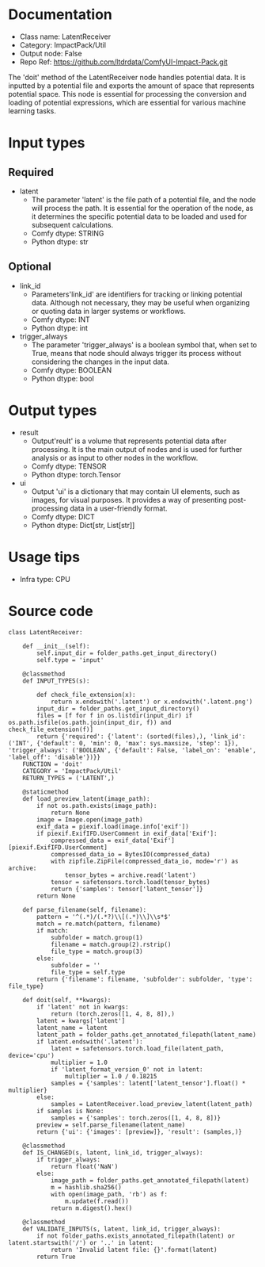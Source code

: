 # Documentation
- Class name: LatentReceiver
- Category: ImpactPack/Util
- Output node: False
- Repo Ref: https://github.com/ltdrdata/ComfyUI-Impact-Pack.git

The 'doit' method of the LatentReceiver node handles potential data. It is inputted by a potential file and exports the amount of space that represents potential space. This node is essential for processing the conversion and loading of potential expressions, which are essential for various machine learning tasks.

# Input types
## Required
- latent
    - The parameter 'latent' is the file path of a potential file, and the node will process the path. It is essential for the operation of the node, as it determines the specific potential data to be loaded and used for subsequent calculations.
    - Comfy dtype: STRING
    - Python dtype: str
## Optional
- link_id
    - Parameters'link_id' are identifiers for tracking or linking potential data. Although not necessary, they may be useful when organizing or quoting data in larger systems or workflows.
    - Comfy dtype: INT
    - Python dtype: int
- trigger_always
    - The parameter 'trigger_always' is a boolean symbol that, when set to True, means that node should always trigger its process without considering the changes in the input data.
    - Comfy dtype: BOOLEAN
    - Python dtype: bool

# Output types
- result
    - Output'reult' is a volume that represents potential data after processing. It is the main output of nodes and is used for further analysis or as input to other nodes in the workflow.
    - Comfy dtype: TENSOR
    - Python dtype: torch.Tensor
- ui
    - Output 'ui' is a dictionary that may contain UI elements, such as images, for visual purposes. It provides a way of presenting post-processing data in a user-friendly format.
    - Comfy dtype: DICT
    - Python dtype: Dict[str, List[str]]

# Usage tips
- Infra type: CPU

# Source code
```
class LatentReceiver:

    def __init__(self):
        self.input_dir = folder_paths.get_input_directory()
        self.type = 'input'

    @classmethod
    def INPUT_TYPES(s):

        def check_file_extension(x):
            return x.endswith('.latent') or x.endswith('.latent.png')
        input_dir = folder_paths.get_input_directory()
        files = [f for f in os.listdir(input_dir) if os.path.isfile(os.path.join(input_dir, f)) and check_file_extension(f)]
        return {'required': {'latent': (sorted(files),), 'link_id': ('INT', {'default': 0, 'min': 0, 'max': sys.maxsize, 'step': 1}), 'trigger_always': ('BOOLEAN', {'default': False, 'label_on': 'enable', 'label_off': 'disable'})}}
    FUNCTION = 'doit'
    CATEGORY = 'ImpactPack/Util'
    RETURN_TYPES = ('LATENT',)

    @staticmethod
    def load_preview_latent(image_path):
        if not os.path.exists(image_path):
            return None
        image = Image.open(image_path)
        exif_data = piexif.load(image.info['exif'])
        if piexif.ExifIFD.UserComment in exif_data['Exif']:
            compressed_data = exif_data['Exif'][piexif.ExifIFD.UserComment]
            compressed_data_io = BytesIO(compressed_data)
            with zipfile.ZipFile(compressed_data_io, mode='r') as archive:
                tensor_bytes = archive.read('latent')
            tensor = safetensors.torch.load(tensor_bytes)
            return {'samples': tensor['latent_tensor']}
        return None

    def parse_filename(self, filename):
        pattern = '^(.*)/(.*?)\\[(.*)\\]\\s*$'
        match = re.match(pattern, filename)
        if match:
            subfolder = match.group(1)
            filename = match.group(2).rstrip()
            file_type = match.group(3)
        else:
            subfolder = ''
            file_type = self.type
        return {'filename': filename, 'subfolder': subfolder, 'type': file_type}

    def doit(self, **kwargs):
        if 'latent' not in kwargs:
            return (torch.zeros([1, 4, 8, 8]),)
        latent = kwargs['latent']
        latent_name = latent
        latent_path = folder_paths.get_annotated_filepath(latent_name)
        if latent.endswith('.latent'):
            latent = safetensors.torch.load_file(latent_path, device='cpu')
            multiplier = 1.0
            if 'latent_format_version_0' not in latent:
                multiplier = 1.0 / 0.18215
            samples = {'samples': latent['latent_tensor'].float() * multiplier}
        else:
            samples = LatentReceiver.load_preview_latent(latent_path)
        if samples is None:
            samples = {'samples': torch.zeros([1, 4, 8, 8])}
        preview = self.parse_filename(latent_name)
        return {'ui': {'images': [preview]}, 'result': (samples,)}

    @classmethod
    def IS_CHANGED(s, latent, link_id, trigger_always):
        if trigger_always:
            return float('NaN')
        else:
            image_path = folder_paths.get_annotated_filepath(latent)
            m = hashlib.sha256()
            with open(image_path, 'rb') as f:
                m.update(f.read())
            return m.digest().hex()

    @classmethod
    def VALIDATE_INPUTS(s, latent, link_id, trigger_always):
        if not folder_paths.exists_annotated_filepath(latent) or latent.startswith('/') or '..' in latent:
            return 'Invalid latent file: {}'.format(latent)
        return True
```